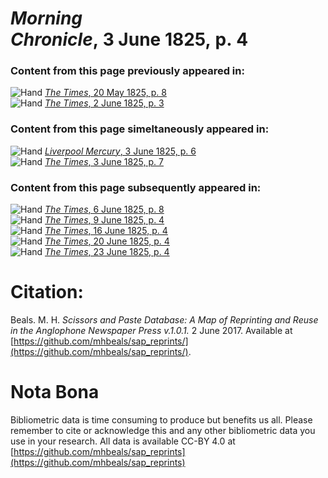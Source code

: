 # *Morning Chronicle*, 3 June 1825, p. 4  
  
### Content from this page previously appeared in:  
![Hand](http://scissorsandpaste.net/wp-content/uploads/2017/06/smallhandpointer.png) [*The Times*, 20 May 1825, p. 8](https://mhbeals.github.io/sap_html/The-Times/The-Times-20-May-1825-p-8)  
![Hand](http://scissorsandpaste.net/wp-content/uploads/2017/06/smallhandpointer.png) [*The Times*, 2 June 1825, p. 3](https://mhbeals.github.io/sap_html/The-Times/The-Times-2-June-1825-p-3)  
  
### Content from this page simeltaneously appeared in:  
![Hand](http://scissorsandpaste.net/wp-content/uploads/2017/06/smallhandpointer.png) [*Liverpool Mercury*, 3 June 1825, p. 6](https://mhbeals.github.io/sap_html/Liverpool-Mercury/Liverpool-Mercury-3-June-1825-p-6)  
![Hand](http://scissorsandpaste.net/wp-content/uploads/2017/06/smallhandpointer.png) [*The Times*, 3 June 1825, p. 7](https://mhbeals.github.io/sap_html/The-Times/The-Times-3-June-1825-p-7)  
  
### Content from this page subsequently appeared in:  
![Hand](http://scissorsandpaste.net/wp-content/uploads/2017/06/smallhandpointer.png) [*The Times*, 6 June 1825, p. 8](https://mhbeals.github.io/sap_html/The-Times/The-Times-6-June-1825-p-8)  
![Hand](http://scissorsandpaste.net/wp-content/uploads/2017/06/smallhandpointer.png) [*The Times*, 9 June 1825, p. 4](https://mhbeals.github.io/sap_html/The-Times/The-Times-9-June-1825-p-4)  
![Hand](http://scissorsandpaste.net/wp-content/uploads/2017/06/smallhandpointer.png) [*The Times*, 16 June 1825, p. 4](https://mhbeals.github.io/sap_html/The-Times/The-Times-16-June-1825-p-4)  
![Hand](http://scissorsandpaste.net/wp-content/uploads/2017/06/smallhandpointer.png) [*The Times*, 20 June 1825, p. 4](https://mhbeals.github.io/sap_html/The-Times/The-Times-20-June-1825-p-4)  
![Hand](http://scissorsandpaste.net/wp-content/uploads/2017/06/smallhandpointer.png) [*The Times*, 23 June 1825, p. 4](https://mhbeals.github.io/sap_html/The-Times/The-Times-23-June-1825-p-4)  


# Citation: 

Beals. M. H. *Scissors and Paste Database: A Map of Reprinting and Reuse in the Anglophone Newspaper Press v.1.0.1.* 2 June 2017. Available at [https://github.com/mhbeals/sap_reprints/](https://github.com/mhbeals/sap_reprints/). 

# Nota Bona

Bibliometric data is time consuming to produce but benefits us all. Please remember to cite or acknowledge this and any other bibliometric data you use in your research. All data is available CC-BY 4.0 at [https://github.com/mhbeals/sap_reprints](https://github.com/mhbeals/sap_reprints)